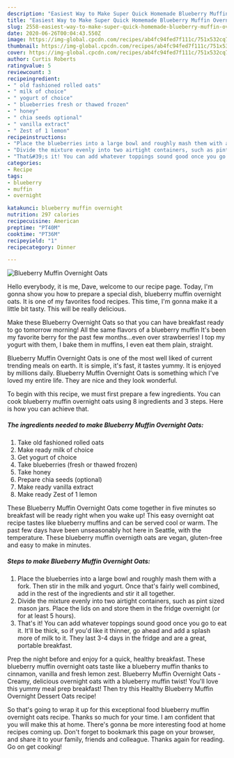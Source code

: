 ```yaml
---
description: "Easiest Way to Make Super Quick Homemade Blueberry Muffin Overnight Oats"
title: "Easiest Way to Make Super Quick Homemade Blueberry Muffin Overnight Oats"
slug: 2558-easiest-way-to-make-super-quick-homemade-blueberry-muffin-overnight-oats
date: 2020-06-26T00:04:43.550Z
image: https://img-global.cpcdn.com/recipes/ab4fc94fed7f111c/751x532cq70/blueberry-muffin-overnight-oats-recipe-main-photo.jpg
thumbnail: https://img-global.cpcdn.com/recipes/ab4fc94fed7f111c/751x532cq70/blueberry-muffin-overnight-oats-recipe-main-photo.jpg
cover: https://img-global.cpcdn.com/recipes/ab4fc94fed7f111c/751x532cq70/blueberry-muffin-overnight-oats-recipe-main-photo.jpg
author: Curtis Roberts
ratingvalue: 5
reviewcount: 3
recipeingredient:
- " old fashioned rolled oats"
- " milk of choice"
- " yogurt of choice"
- " blueberries fresh or thawed frozen"
- " honey"
- " chia seeds optional"
- " vanilla extract"
- " Zest of 1 lemon"
recipeinstructions:
- "Place the blueberries into a large bowl and roughly mash them with a fork. Then stir in the milk and yogurt. Once that&#39;s fairly well combined, add in the rest of the ingredients and stir it all together."
- "Divide the mixture evenly into two airtight containers, such as pint sized mason jars. Place the lids on and store them in the fridge overnight (or for at least 5 hours)."
- "That&#39;s it! You can add whatever toppings sound good once you go to eat it. It&#39;ll be thick, so if you&#39;d like it thinner, go ahead and add a splash more of milk to it. They last 3-4 days in the fridge and are a great, portable breakfast."
categories:
- Recipe
tags:
- blueberry
- muffin
- overnight

katakunci: blueberry muffin overnight 
nutrition: 297 calories
recipecuisine: American
preptime: "PT40M"
cooktime: "PT36M"
recipeyield: "1"
recipecategory: Dinner

---
```



![Blueberry Muffin Overnight Oats](https://img-global.cpcdn.com/recipes/ab4fc94fed7f111c/751x532cq70/blueberry-muffin-overnight-oats-recipe-main-photo.jpg)

Hello everybody, it is me, Dave, welcome to our recipe page. Today, I'm gonna show you how to prepare a special dish, blueberry muffin overnight oats. It is one of my favorites food recipes. This time, I'm gonna make it a little bit tasty. This will be really delicious.

Make these Blueberry Overnight Oats so that you can have breakfast ready to go tomorrow morning! All the same flavors of a blueberry muffin It&#39;s been my favorite berry for the past few months…even over strawberries! I top my yogurt with them, I bake them in muffins, I even eat them plain, straight.

Blueberry Muffin Overnight Oats is one of the most well liked of current trending meals on earth. It is simple, it's fast, it tastes yummy. It is enjoyed by millions daily. Blueberry Muffin Overnight Oats is something which I've loved my entire life. They are nice and they look wonderful.


To begin with this recipe, we must first prepare a few ingredients. You can cook blueberry muffin overnight oats using 8 ingredients and 3 steps. Here is how you can achieve that.

<!--inarticleads1-->

##### The ingredients needed to make Blueberry Muffin Overnight Oats:

1. Take  old fashioned rolled oats
1. Make ready  milk of choice
1. Get  yogurt of choice
1. Take  blueberries (fresh or thawed frozen)
1. Take  honey
1. Prepare  chia seeds (optional)
1. Make ready  vanilla extract
1. Make ready  Zest of 1 lemon


These Blueberry Muffin Overnight Oats come together in five minutes so breakfast will be ready right when you wake up! This easy overnight oat recipe tastes like blueberry muffins and can be served cool or warm. The past few days have been unseasonably hot here in Seattle, with the temperature. These blueberry muffin overnigth oats are vegan, gluten-free and easy to make in minutes. 

<!--inarticleads2-->

##### Steps to make Blueberry Muffin Overnight Oats:

1. Place the blueberries into a large bowl and roughly mash them with a fork. Then stir in the milk and yogurt. Once that&#39;s fairly well combined, add in the rest of the ingredients and stir it all together.
1. Divide the mixture evenly into two airtight containers, such as pint sized mason jars. Place the lids on and store them in the fridge overnight (or for at least 5 hours).
1. That&#39;s it! You can add whatever toppings sound good once you go to eat it. It&#39;ll be thick, so if you&#39;d like it thinner, go ahead and add a splash more of milk to it. They last 3-4 days in the fridge and are a great, portable breakfast.


Prep the night before and enjoy for a quick, healthy breakfast. These blueberry muffin overnight oats taste like a blueberry muffin thanks to cinnamon, vanilla and fresh lemon zest. Blueberry Muffin Overnight Oats - Creamy, delicious overnight oats with a blueberry muffin twist! You&#39;ll love this yummy meal prep breakfast! Then try this Healthy Blueberry Muffin Overnight Dessert Oats recipe! 

So that's going to wrap it up for this exceptional food blueberry muffin overnight oats recipe. Thanks so much for your time. I am confident that you will make this at home. There's gonna be more interesting food at home recipes coming up. Don't forget to bookmark this page on your browser, and share it to your family, friends and colleague. Thanks again for reading. Go on get cooking!

